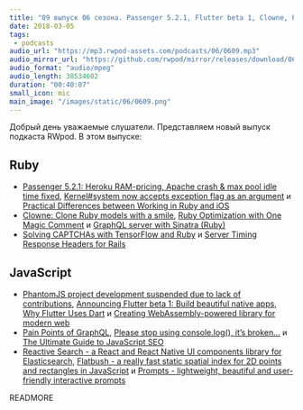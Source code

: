 ```yaml
---
title: "09 выпуск 06 сезона. Passenger 5.2.1, Flutter beta 1, Clowne, Pain Points of GraphQL, Reactive Search, Flatbush, Prompts и прочее"
date: 2018-03-05
tags:
 - podcasts
audio_url: "https://mp3.rwpod-assets.com/podcasts/06/0609.mp3"
audio_mirror_url: "https://github.com/rwpod/mirror/releases/download/06.09/0609.mp3"
audio_format: "audio/mpeg"
audio_length: 38534602
duration: "00:40:07"
small_icon: mic
main_image: "/images/static/06/0609.png"
---
```


Добрый день уважаемые слушатели. Представляем новый выпуск подкаста RWpod. В этом выпуске:

## Ruby

 - [Passenger 5.2.1: Heroku RAM-pricing, Apache crash & max pool idle time fixed](https://blog.phusion.nl/2018/02/27/passenger-5-2-1/), [Kernel#system now accepts exception flag as an argument](https://atulbhosale.in/posts/2018-02-26-ruby-kernel-system-now-accepts-exception-flag-as-an-argument/) и [Practical Differences between Working in Ruby and iOS](https://pawelurbanek.com/ruby-ios-comparison)
 - [Clowne: Clone Ruby models with a smile](https://evilmartians.com/chronicles/clowne-clone-ruby-models-with-a-smile), [Ruby Optimization with One Magic Comment](https://www.mikeperham.com/2018/02/28/ruby-optimization-with-one-magic-comment/) и [GraphQL server with Sinatra (Ruby)](https://medium.com/@awin/graphql-server-with-sinatra-ruby-part-1-fdd664170715)
 - [Solving CAPTCHAs with TensorFlow and Ruby](https://medium.com/@Arafat./solving-captchas-with-tensorflow-and-ruby-bc704c6ab92c) и [Server Timing Response Headers for Rails](https://github.com/scoutapp/ruby_server_timing)

## JavaScript

 - [PhantomJS project development suspended due to lack of contributions](https://github.com/ariya/phantomjs/issues/15344), [Announcing Flutter beta 1: Build beautiful native apps](https://medium.com/flutter-io/announcing-flutter-beta-1-build-beautiful-native-apps-dc142aea74c0), [Why Flutter Uses Dart](https://hackernoon.com/why-flutter-uses-dart-dd635a054ebf) и [Creating WebAssembly-powered library for modern web](https://hackernoon.com/creating-webassembly-powered-library-for-modern-web-846da334f8fc)
 - [Pain Points of GraphQL](https://labs.getninjas.com.br/pain-points-of-graphql-7e83ba5ddef7), [Please stop using console.log(), it’s broken…](https://hackernoon.com/please-stop-using-console-log-its-broken-b5d7d396cf15) и [The Ultimate Guide to JavaScript SEO](https://www.elephate.com/blog/ultimate-guide-javascript-seo/)
 - [Reactive Search - a React and React Native UI components library for Elasticsearch](https://github.com/appbaseio/reactivesearch/), [Flatbush - a really fast static spatial index for 2D points and rectangles in JavaScript](https://github.com/mourner/flatbush) и [Prompts - lightweight, beautiful and user-friendly interactive prompts](https://github.com/terkelg/prompts)

READMORE
